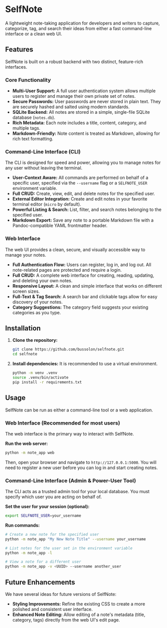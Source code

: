 # SelfNote

A lightweight note-taking application for developers and writers to capture, categorize, tag, and search their ideas from either a fast command-line interface or a clean web UI.

## Features

SelfNote is built on a robust backend with two distinct, feature-rich interfaces.

### Core Functionality

*   **Multi-User Support:** A full user authentication system allows multiple users to register and manage their own private set of notes.
*   **Secure Passwords:** User passwords are never stored in plain text. They are securely hashed and salted using modern standards.
*   **SQLite Backend:** All notes are stored in a simple, single-file SQLite database (`notes.db`).
*   **Rich Metadata:** Each note includes a title, content, category, and multiple tags.
*   **Markdown-Friendly:** Note content is treated as Markdown, allowing for rich text formatting.

### Command-Line Interface (CLI)

The CLI is designed for speed and power, allowing you to manage notes for any user without leaving the terminal.

*   **User-Context Aware:** All commands are performed on behalf of a specific user, specified via the `--username` flag or a `SELFNOTE_USER` environment variable.
*   **Full CRUD:** Create, view, edit, and delete notes for the specified user.
*   **External Editor Integration:** Create and edit notes in your favorite terminal editor (`micro` by default).
*   **Powerful Listing & Search:** List, filter, and search notes belonging to the specified user.
*   **Markdown Export:** Save any note to a portable Markdown file with a Pandoc-compatible YAML frontmatter header.

### Web Interface

The web UI provides a clean, secure, and visually accessible way to manage your notes.

*   **Full Authentication Flow:** Users can register, log in, and log out. All note-related pages are protected and require a login.
*   **Full CRUD:** A complete web interface for creating, reading, updating, and deleting your own notes.
*   **Responsive Layout:** A clean and simple interface that works on different screen sizes.
*   **Full-Text & Tag Search:** A search bar and clickable tags allow for easy discovery of your notes.
*   **Category Suggestions:** The category field suggests your existing categories as you type.

## Installation

1.  **Clone the repository:**
    ```bash
    git clone https://github.com/bussolon/selfnote.git
    cd selfnote
    ```

2.  **Install dependencies:**
    It is recommended to use a virtual environment.
    ```bash
    python -m venv .venv
    source .venv/bin/activate
    pip install -r requirements.txt
    ```

## Usage

SelfNote can be run as either a command-line tool or a web application.

### Web Interface (Recommended for most users)

The web interface is the primary way to interact with SelfNote.

**Run the web server:**
```bash
python -m note_app web
```
Then, open your browser and navigate to `http://127.0.0.1:5000`. You will need to register a new user before you can log in and start creating notes.

### Command-Line Interface (Admin & Power-User Tool)

The CLI acts as a trusted admin tool for your local database. You must specify which user you are acting on behalf of.

**Set the user for your session (optional):**
```bash
export SELFNOTE_USER=your_username
```

**Run commands:**
```bash
# Create a new note for the specified user
python -m note_app "My New Note Title" --username your_username

# List notes for the user set in the environment variable
python -m note_app -l

# View a note for a different user
python -m note_app -v <UUID> --username another_user
```

## Future Enhancements

We have several ideas for future versions of SelfNote:

*   **Styling Improvements:** Refine the existing CSS to create a more polished and consistent user interface.
*   **Enhanced Note Editing:** Allow editing of a note's metadata (title, category, tags) directly from the web UI's edit page.